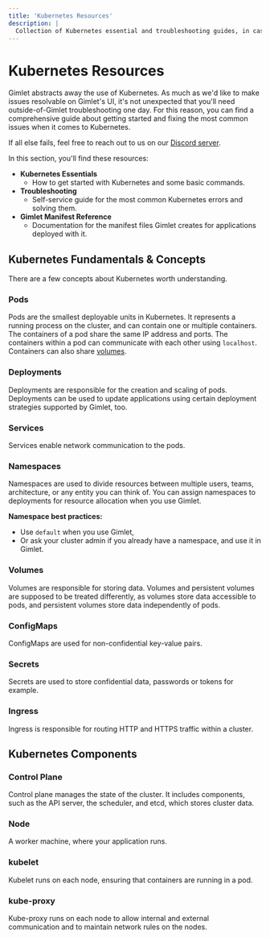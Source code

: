 ```yaml
---
title: 'Kubernetes Resources'
description: |
  Collection of Kubernetes essential and troubleshooting guides, in case you need to fix something with your applications.
---
```


# Kubernetes Resources

Gimlet abstracts away the use of Kubernetes. As much as we'd like to make issues resolvable on Gimlet's UI, it's not unexpected that you'll need outside-of-Gimlet troubleshooting one day. For this reason, you can find a comprehensive guide about getting started and fixing the most common issues when it comes to Kubernetes.

If all else fails, feel free to reach out to us on our [Discord server](https://discord.com/invite/ZwQDxPkYzE).

In this section, you'll find these resources:

- **Kubernetes Essentials**
	- How to get started with Kubernetes and some basic commands.
- **Troubleshooting**
	- Self-service guide for the most common Kubernetes errors and solving them.
- **Gimlet Manifest Reference**
	- Documentation for the manifest files Gimlet creates for applications deployed with it.

## Kubernetes Fundamentals & Concepts

There are a few concepts about Kubernetes worth understanding.

### Pods

Pods are the smallest deployable units in Kubernetes. It represents a running process on the cluster, and can contain one or multiple containers. The containers of a pod share the same IP address and ports. The containers within a pod can communicate with each other using `localhost`. Containers can also share [volumes]().

### Deployments

Deployments are responsible for the creation and scaling of pods. Deployments can be used to update applications using certain deployment strategies supported by Gimlet, too.

### Services

Services enable network communication to the pods.

### Namespaces

Namespaces are used to divide resources between multiple users, teams, architecture, or any entity you can think of. You can assign namespaces to deployments for resource allocation when you use Gimlet.

**Namespace best practices:**
- Use `default` when you use Gimlet,
- Or ask your cluster admin if you already have a namespace, and use it in Gimlet.

### Volumes

Volumes are responsible for storing data. Volumes and persistent volumes are supposed to be treated differently, as volumes store data accessible to pods, and persistent volumes store data independently of pods.

### ConfigMaps

ConfigMaps are used for non-confidential key-value pairs.

### Secrets

Secrets are used to store confidential data, passwords or tokens for example.

### Ingress

Ingress is responsible for routing HTTP and HTTPS traffic within a cluster.

## Kubernetes Components

### Control Plane

Control plane manages the state of the cluster. It includes components, such as the API server, the scheduler, and etcd, which stores cluster data.

### Node

A worker machine, where your application runs.

### kubelet

Kubelet runs on each node, ensuring that containers are running in a pod.

### kube-proxy

Kube-proxy runs on each node to allow internal and external communication and to maintain network rules on the nodes.
